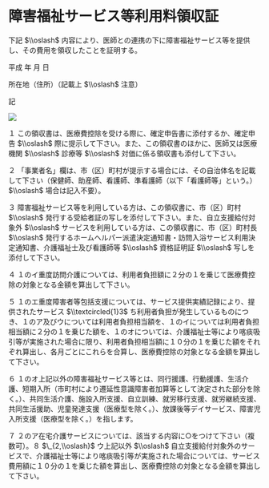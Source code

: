 # 障害福祉サービス等利用料領収証

下記 $\\oslash$ 内容により、医師との連携の下に障害福祉サービス等を提供し、その費用を領収したことを証明する。

平成 年 月 日

所在地（住所）（記載上 $\\oslash$ 注意）

記

![](https://www.nta.go.jp/tmp/2114319f-717e-48fd-a62a-b9c192b636b4/images/ecf9e0729f5e54f7596c5112cf3288035d467afc77f81aea9917c3389ae42a3e.jpg)

１ この領収書は、医療費控除を受ける際に、確定申告書に添付するか、確定申告 $\\oslash$ 際に提示して下さい。また、この領収書のほかに、医師又は医療機関 $\\oslash$ 診療等 $\\oslash$ 対価に係る領収書も添付して下さい。

２ 「事業者名」欄は、市（区）町村が提示する場合には、その自治体名を記載して下さい（保健師、助産師、看護師、準看護師（以下「看護師等」という。） $\\oslash$ 場合は記入不要）。

３ 障害福祉サービス等を利用している方は、この領収書に、市（区）町村 $\\oslash$ 発行する受給者証の写しを添付して下さい。また、自立支援給付対象外 $\\oslash$ サービスを利用している方は、この領収書に、市（区）町村長 $\\oslash$ 発行するホームヘルパー派遣決定通知書・訪問入浴サービス利用決定通知書、介護福祉士及び看護師等 $\\oslash$ 資格証明証 $\\oslash$ 写しを添付して下さい。

４ １のイ重度訪問介護については、利用者負担額に２分の１を乗じて医療費控除の対象となる金額を算出して下さい。

５ １のエ重度障害者等包括支援については、サービス提供実績記録により、提供されたサービス $\\textcircled{1}3$ ち利用者負担が発生しているものにつき、１のア及びウについては利用者負担相当額を、１のイについては利用者負担相当額に２分の１を乗じた額を、１のオについては、介護福祉士等により喀痰吸引等が実施された場合に限り、利用者負担相当額に１０分の１を乗じた額をそれぞれ算出し、各月ごとにこれらを合算し、医療費控除の対象となる金額を算出して下さい。

６ １のオ上記以外の障害福祉サービス等とは、同行援護、行動援護、生活介護、短期入所（市町村により遷延性意識障害者加算等として決定された部分を除く。）、共同生活介護、施設入所支援、自立訓練、就労移行支援、就労継続支援、共同生活援助、児童発達支援（医療型を除く。）、放課後等デイサービス、障害児入所支援（医療型を除く。）を指します。

７ ２のア在宅介護サービスについては、該当する内容に○をつけて下さい（複数可）。８ $\_{2,\\oslash}$ ウ上記以外 $\\oslash$ 自立支援給付対象外のサービスで、介護福祉士等により喀痰吸引等が実施された場合については、サービス費用額に１０分の１を乗じた額を算出し、医療費控除の対象となる金額を算出して下さい。